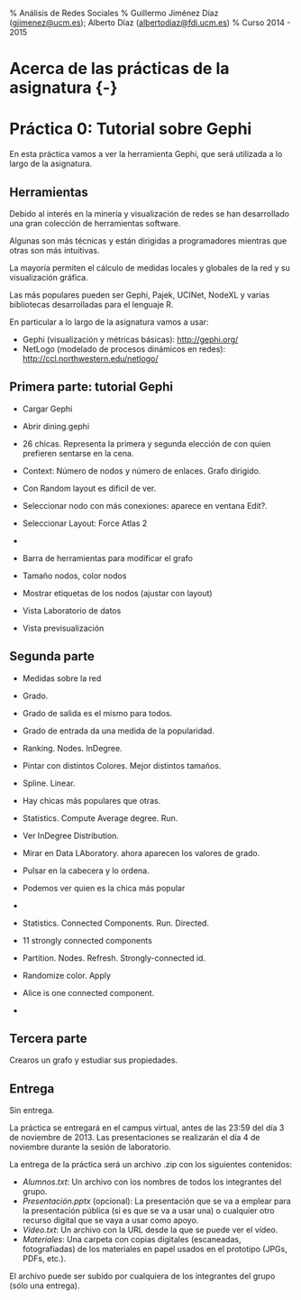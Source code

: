% Análisis de Redes Sociales
% Guillermo Jiménez Díaz (gjimenez@ucm.es); Alberto Díaz (albertodiaz@fdi.ucm.es)
% Curso 2014 - 2015

# Acerca de las prácticas de la asignatura {-}



# Práctica 0: Tutorial sobre Gephi

En esta práctica vamos a ver la herramienta Gephi, que será utilizada a lo largo de la asignatura.

## Herramientas

Debido al interés en la minería y visualización de redes se han desarrollado una gran colección de herramientas software.

Algunas son más técnicas y están dirigidas a programadores mientras que otras son más intuitivas.

La mayoría permiten el cálculo de medidas locales y globales de la red y su visualización gráfica.

Las más populares pueden ser Gephi, Pajek, UCINet, NodeXL y varias bibliotecas desarrolladas para el lenguaje R.

En particular a lo largo de la asignatura vamos a usar:

* Gephi (visualización y métricas básicas): <http://gephi.org/>
* NetLogo (modelado de procesos dinámicos en redes): <http://ccl.northwestern.edu/netlogo/>


## Primera parte: tutorial Gephi

<!-- * Material Lada: 1-2-1B: Gephi básico, 1-3-1C: cracterísticas de las buenas vizualizaciones, 1-4-1D: grado y componentes conexas. -->

* Cargar Gephi
* Abrir dining.gephi
* 26 chicas. Representa la primera y segunda elección de con quien prefieren sentarse en la cena.
* Context: Número de nodos y número de enlaces. Grafo dirigido.
* Con Random layout es dificil de ver.
* Seleccionar nodo con más conexiones: aparece en ventana Edit?.
* Seleccionar Layout: Force Atlas 2
* 
* Barra de herramientas para modificar el grafo
* Tamaño nodos, color nodos
* Mostrar etiquetas de los nodos (ajustar con layout)

* Vista Laboratorio de datos
* Vista previsualización

## Segunda parte

* Medidas sobre la red
* Grado.
* Grado de salida es el mismo para todos.
* Grado de entrada da una medida de la popularidad.
* Ranking. Nodes. InDegree.
* Pintar con distintos Colores. Mejor distintos tamaños.
* Spline. Linear.
* Hay chicas más populares que otras.

* Statistics. Compute Average degree. Run.
* Ver InDegree Distribution.
* Mirar en Data LAboratory. ahora aparecen los valores de grado.
* Pulsar en la cabecera y lo ordena.
* Podemos ver quien es la chica más popular
* 
* Statistics. Connected Components. Run. Directed.
* 11 strongly connected components
* Partition. Nodes. Refresh. Strongly-connected id.
* Randomize color. Apply
* Alice is one connected component.
* 

## Tercera parte

Crearos un grafo y estudiar sus propiedades.


## Entrega

Sin entrega.

La práctica se entregará en el campus virtual, antes de las 23:59 del día 3 de noviembre de 2013. Las presentaciones se realizarán el día 4 de noviembre durante la sesión de laboratorio.

La entrega de la práctica será un archivo .zip con los siguientes contenidos:

* _Alumnos.txt_: Un archivo con los nombres de todos los integrantes del grupo.
* _Presentación.pptx_ (opcional): La presentación que se va a emplear para la presentación pública (si es que se va a usar una) o cualquier otro recurso digital que se vaya a usar como apoyo.
* _Video.txt_: Un archivo con la URL desde la que se puede ver el vídeo.
* _Materiales_: Una carpeta con copias digitales (escaneadas, fotografiadas) de los materiales en papel usados en el prototipo (JPGs, PDFs, etc.).

El archivo puede ser subido por cualquiera de los integrantes del grupo (sólo una entrega).
